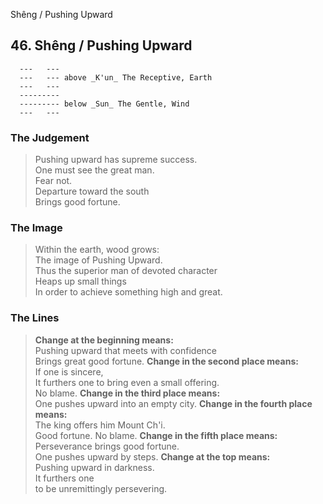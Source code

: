 Shêng / Pushing Upward
## 46. Shêng / Pushing Upward
      ---   ---
      ---   --- above _K'un_ The Receptive, Earth  
      ---   ---
      ---------
      --------- below _Sun_ The Gentle, Wind  
      ---   ---
### The Judgement
> Pushing upward has supreme success.  
 One must see the great man.  
 Fear not.  
 Departure toward the south  
 Brings good fortune.
### The Image
> Within the earth, wood grows:  
 The image of Pushing Upward.  
 Thus the superior man of devoted character  
 Heaps up small things  
 In order to achieve something high and great.
### The Lines

 > **Change at the beginning means:**  
 Pushing upward that meets with confidence  
 Brings great good fortune.
 > **Change in the second place means:**  
 If one is sincere,  
 It furthers one to bring even a small offering.  
 No blame.
 > **Change in the third place means:**  
 One pushes upward into an empty city.
 > **Change in the fourth place means:**  
 The king offers him Mount Ch'i.  
 Good fortune. No blame.
 > **Change in the fifth place means:**  
 Perseverance brings good fortune.  
 One pushes upward by steps.
 > **Change at the top means:**  
 Pushing upward in darkness.  
 It furthers one  
 to be unremittingly persevering.



